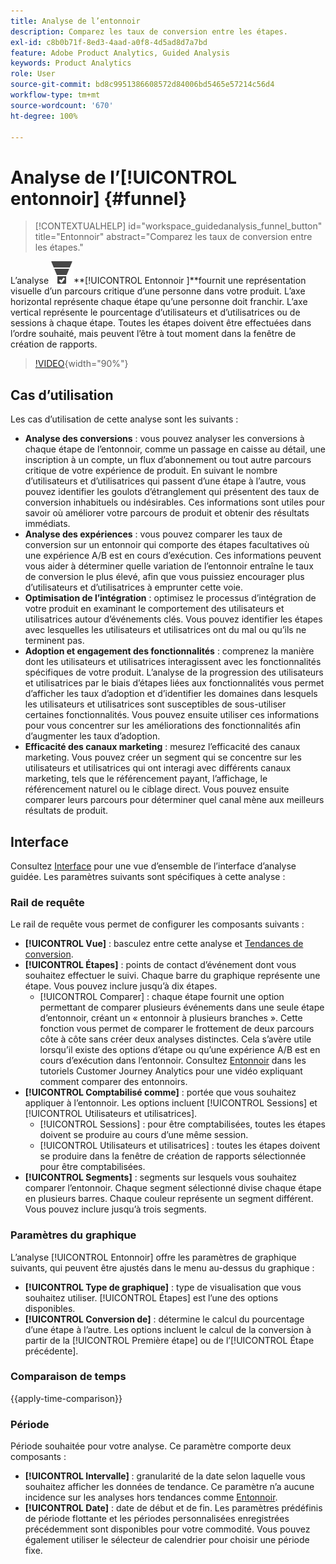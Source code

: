 ```yaml
---
title: Analyse de l’entonnoir
description: Comparez les taux de conversion entre les étapes.
exl-id: c8b0b71f-8ed3-4aad-a0f8-4d5ad8d7a7bd
feature: Adobe Product Analytics, Guided Analysis
keywords: Product Analytics
role: User
source-git-commit: bd8c9951386608572d84006bd5465e57214c56d4
workflow-type: tm+mt
source-wordcount: '670'
ht-degree: 100%

---
```


# Analyse de l’[!UICONTROL entonnoir] {#funnel}

<!-- markdownlint-disable MD034 -->

>[!CONTEXTUALHELP]
>id="workspace_guidedanalysis_funnel_button"
>title="Entonnoir"
>abstract="Comparez les taux de conversion entre les étapes."

<!-- markdownlint-enable MD034 -->

L’analyse ![ConversionFunnel](/help/assets/icons/ConversionFunnel.svg)**[!UICONTROL Entonnoir ]**fournit une représentation visuelle d’un parcours critique d’une personne dans votre produit. L’axe horizontal représente chaque étape qu’une personne doit franchir. L’axe vertical représente le pourcentage d’utilisateurs et d’utilisatrices ou de sessions à chaque étape. Toutes les étapes doivent être effectuées dans l’ordre souhaité, mais peuvent l’être à tout moment dans la fenêtre de création de rapports.

>[!VIDEO](https://video.tv.adobe.com/v/3431276/?captions=fre_fr&quality=12&learn=on){width="90%"}

## Cas d’utilisation

Les cas d’utilisation de cette analyse sont les suivants :

* **Analyse des conversions** : vous pouvez analyser les conversions à chaque étape de l’entonnoir, comme un passage en caisse au détail, une inscription à un compte, un flux d’abonnement ou tout autre parcours critique de votre expérience de produit. En suivant le nombre d’utilisateurs et d’utilisatrices qui passent d’une étape à l’autre, vous pouvez identifier les goulots d’étranglement qui présentent des taux de conversion inhabituels ou indésirables. Ces informations sont utiles pour savoir où améliorer votre parcours de produit et obtenir des résultats immédiats.
* **Analyse des expériences** : vous pouvez comparer les taux de conversion sur un entonnoir qui comporte des étapes facultatives où une expérience A/B est en cours d’exécution. Ces informations peuvent vous aider à déterminer quelle variation de l’entonnoir entraîne le taux de conversion le plus élevé, afin que vous puissiez encourager plus d’utilisateurs et d’utilisatrices à emprunter cette voie.
* **Optimisation de l’intégration** : optimisez le processus d’intégration de votre produit en examinant le comportement des utilisateurs et utilisatrices autour d’événements clés. Vous pouvez identifier les étapes avec lesquelles les utilisateurs et utilisatrices ont du mal ou qu’ils ne terminent pas.
* **Adoption et engagement des fonctionnalités** : comprenez la manière dont les utilisateurs et utilisatrices interagissent avec les fonctionnalités spécifiques de votre produit. L’analyse de la progression des utilisateurs et utilisatrices par le biais d’étapes liées aux fonctionnalités vous permet d’afficher les taux d’adoption et d’identifier les domaines dans lesquels les utilisateurs et utilisatrices sont susceptibles de sous-utiliser certaines fonctionnalités. Vous pouvez ensuite utiliser ces informations pour vous concentrer sur les améliorations des fonctionnalités afin d’augmenter les taux d’adoption.
* **Efficacité des canaux marketing** : mesurez l’efficacité des canaux marketing. Vous pouvez créer un segment qui se concentre sur les utilisateurs et utilisatrices qui ont interagi avec différents canaux marketing, tels que le référencement payant, l’affichage, le référencement naturel ou le ciblage direct. Vous pouvez ensuite comparer leurs parcours pour déterminer quel canal mène aux meilleurs résultats de produit.

## Interface

Consultez [Interface](../overview.md#interface) pour une vue d’ensemble de l’interface d’analyse guidée. Les paramètres suivants sont spécifiques à cette analyse :

### Rail de requête

Le rail de requête vous permet de configurer les composants suivants :

* **[!UICONTROL Vue]** : basculez entre cette analyse et [Tendances de conversion](conversion-trends.md).
* **[!UICONTROL Étapes]** : points de contact d’événement dont vous souhaitez effectuer le suivi. Chaque barre du graphique représente une étape. Vous pouvez inclure jusqu’à dix étapes.
   * [!UICONTROL Comparer] : chaque étape fournit une option permettant de comparer plusieurs événements dans une seule étape d’entonnoir, créant un « entonnoir à plusieurs branches ». Cette fonction vous permet de comparer le frottement de deux parcours côte à côte sans créer deux analyses distinctes. Cela s’avère utile lorsqu’il existe des options d’étape ou qu’une expérience A/B est en cours d’exécution dans l’entonnoir. Consultez [Entonnoir](https://experienceleague.adobe.com/fr/docs/customer-journey-analytics-learn/tutorials/guided-analysis/funnel) dans les tutoriels Customer Journey Analytics pour une vidéo expliquant comment comparer des entonnoirs.
* **[!UICONTROL Comptabilisé comme]** : portée que vous souhaitez appliquer à l’entonnoir. Les options incluent [!UICONTROL Sessions] et [!UICONTROL Utilisateurs et utilisatrices].
   * [!UICONTROL Sessions] : pour être comptabilisées, toutes les étapes doivent se produire au cours d’une même session.
   * [!UICONTROL Utilisateurs et utilisatrices] : toutes les étapes doivent se produire dans la fenêtre de création de rapports sélectionnée pour être comptabilisées.
* **[!UICONTROL Segments]** : segments sur lesquels vous souhaitez comparer l’entonnoir. Chaque segment sélectionné divise chaque étape en plusieurs barres. Chaque couleur représente un segment différent. Vous pouvez inclure jusqu’à trois segments.

### Paramètres du graphique

L’analyse [!UICONTROL Entonnoir] offre les paramètres de graphique suivants, qui peuvent être ajustés dans le menu au-dessus du graphique :

* **[!UICONTROL Type de graphique]** : type de visualisation que vous souhaitez utiliser. [!UICONTROL Étapes] est l’une des options disponibles.
* **[!UICONTROL Conversion de]** : détermine le calcul du pourcentage d’une étape à l’autre. Les options incluent le calcul de la conversion à partir de la [!UICONTROL Première étape] ou de l’[!UICONTROL Étape précédente].

### Comparaison de temps

{{apply-time-comparison}}



### Période

Période souhaitée pour votre analyse. Ce paramètre comporte deux composants :

* **[!UICONTROL Intervalle]** : granularité de la date selon laquelle vous souhaitez afficher les données de tendance. Ce paramètre n’a aucune incidence sur les analyses hors tendances comme [Entonnoir](funnel.md).
* **[!UICONTROL Date]** : date de début et de fin. Les paramètres prédéfinis de période flottante et les périodes personnalisées enregistrées précédemment sont disponibles pour votre commodité. Vous pouvez également utiliser le sélecteur de calendrier pour choisir une période fixe.

<!--
## Example

See below for an example of the analysis.

![Funnel time compare](../assets/funnel-compare.png)

-->
